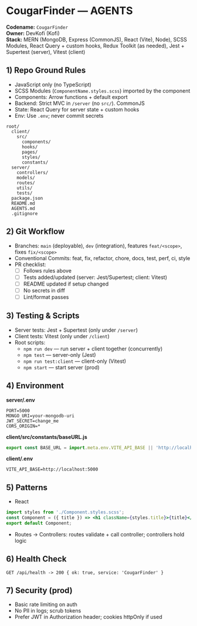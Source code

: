 # CougarFinder — AGENTS

**Codename:** `CougarFinder`  
**Owner:** DevKofi (Kofi)  
**Stack:** MERN (MongoDB, Express (CommonJS), React (Vite), Node), SCSS Modules, React Query + custom hooks, Redux Toolkit (as needed), Jest + Supertest (server), Vitest (client)

## 1) Repo Ground Rules
- JavaScript only (no TypeScript)
- SCSS Modules (`ComponentName.styles.scss`) imported by the component
- Components: Arrow functions + default export
- Backend: Strict MVC in `/server` (no `src/`). CommonJS
- State: React Query for server state + custom hooks
- Env: Use `.env`; never commit secrets

```
root/
  client/
    src/
      components/
      hooks/
      pages/
      styles/
      constants/
  server/
    controllers/
    models/
    routes/
    utils/
    tests/
  package.json
  README.md
  AGENTS.md
  .gitignore
```

## 2) Git Workflow
- Branches: `main` (deployable), `dev` (integration), features `feat/<scope>`, fixes `fix/<scope>`
- Conventional Commits: feat, fix, refactor, chore, docs, test, perf, ci, style
- PR checklist:
  - [ ] Follows rules above
  - [ ] Tests added/updated (server: Jest/Supertest; client: Vitest)
  - [ ] README updated if setup changed
  - [ ] No secrets in diff
  - [ ] Lint/format passes

## 3) Testing & Scripts
- Server tests: Jest + Supertest (only under `/server`)
- Client tests: Vitest (only under `/client`)
- Root scripts:
  - `npm run dev` — run server + client together (concurrently)
  - `npm test` — server-only (Jest)
  - `npm run test:client` — client-only (Vitest)
  - `npm start` — start server (prod)

## 4) Environment
**server/.env**
```
PORT=5000
MONGO_URI=your-mongodb-uri
JWT_SECRET=change_me
CORS_ORIGIN=*
```

**client/src/constants/baseURL.js**
```js
export const BASE_URL = import.meta.env.VITE_API_BASE || 'http://localhost:5000';
```

**client/.env**
```
VITE_API_BASE=http://localhost:5000
```

## 5) Patterns
- React
```jsx
import styles from './Component.styles.scss';
const Component = ({ title }) => <h1 className={styles.title}>{title}</h1>;
export default Component;
```

- Routes → Controllers: routes validate + call controller; controllers hold logic

## 6) Health Check
`GET /api/health -> 200 { ok: true, service: 'CougarFinder' }`

## 7) Security (prod)
- Basic rate limiting on auth
- No PII in logs; scrub tokens
- Prefer JWT in Authorization header; cookies httpOnly if used
